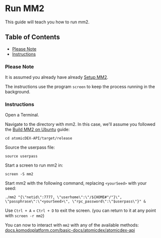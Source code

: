 # Run MM2

This guide will teach you how to run mm2.

## Table of Contents

  - [Please Note](#Please-Note)
  - [Instructions](#Instructions)

### Please Note

It is assumed you already have already [Setup MM2](Setup-MM2.md).

The instructions use the program `screen` to keep the process running in the background.

### Instructions

Open a Terminal.

Navigate to the directory with mm2. In this case, we'll assume you followed the [Build MM2 on Ubuntu](Build-MM2-On-Ubuntu.md) guide:

`cd atomicDEX-API/target/release`

Source the userpass file:

`source userpass`

Start a screen to run mm2 in:

`screen -S mm2`

Start mm2 with the following command, replacing ``<yourSeed>`` with your seed:

`./mm2 "{\"netid\":7777, \"userhome\":\"/${HOME#"/"}\", \"passphrase\":\"<yourSeed>\", \"rpc_password\":\"$userpass\"}" &`

Use `Ctrl + A` + `Ctrl + D` to exit the screen. (you can return to it at any point with `screen -r mm2`)

You can now to interact with `mm2` with any of the available methods: [docs.komodoplatform.com/basic-docs/atomicdex/atomicdex-api](https://docs.komodoplatform.com/basic-docs/atomicdex/atomicdex-api.html)
